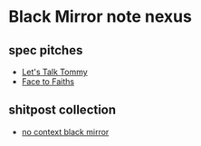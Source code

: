 # Black Mirror note nexus

## spec pitches

- [Let's Talk Tommy](f6y9w-410s4-ws8e4-3axkn-14frj)
- [Face to Faiths](m2bpa-hv14m-r59vw-pj855-c0cwx)

## shitpost collection

- [no context black mirror](1f59a-xnmk3-pv971-0p9qc-tmphv)
